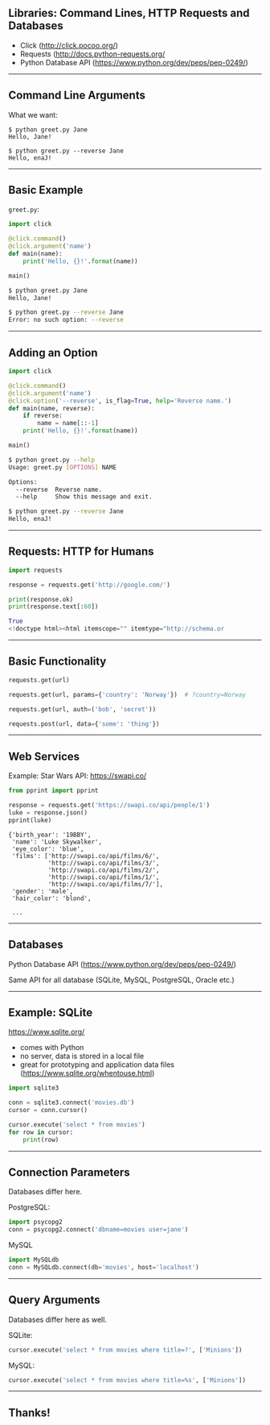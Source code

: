 ## Libraries: Command Lines, HTTP Requests and Databases

* Click (http://click.pocoo.org/)
* Requests (http://docs.python-requests.org/
* Python Database API (https://www.python.org/dev/peps/pep-0249/)


---
## Command Line Arguments

What we want:

```
$ python greet.py Jane
Hello, Jane!
```

```
$ python greet.py --reverse Jane
Hello, enaJ!
```


---
## Basic Example

`greet.py`:

```python
import click

@click.command()
@click.argument('name')
def main(name):
    print('Hello, {}!'.format(name))

main()
```

```bash
$ python greet.py Jane
Hello, Jane!
```

```bash
$ python greet.py --reverse Jane
Error: no such option: --reverse
```


---
## Adding an Option

```python
import click

@click.command()
@click.argument('name')
@click.option('--reverse', is_flag=True, help='Reverse name.')
def main(name, reverse):
    if reverse:
        name = name[::-1]
    print('Hello, {}!'.format(name))

main()
```

```bash
$ python greet.py --help
Usage: greet.py [OPTIONS] NAME

Options:
  --reverse  Reverse name.
  --help     Show this message and exit.
```

```bash
$ python greet.py --reverse Jane
Hello, enaJ!
```


---
## Requests: HTTP for Humans

```python
import requests

response = requests.get('http://google.com/')

print(response.ok)
print(response.text[:60])
```

```python
True
<!doctype html><html itemscope="" itemtype="http://schema.or
```


---
## Basic Functionality

```python
requests.get(url)
```

```python
requests.get(url, params={'country': 'Norway'})  # ?country=Norway
```

```python
requests.get(url, auth=('bob', 'secret'))
```

```python
requests.post(url, data={'some': 'thing'})
```


---
## Web Services

Example: Star Wars API: https://swapi.co/

```python
from pprint import pprint

response = requests.get('https://swapi.co/api/people/1')
luke = response.json()
pprint(luke)
```

```
{'birth_year': '19BBY',
 'name': 'Luke Skywalker',
 'eye_color': 'blue',
 'films': ['http://swapi.co/api/films/6/',
           'http://swapi.co/api/films/3/',
           'http://swapi.co/api/films/2/',
           'http://swapi.co/api/films/1/',
           'http://swapi.co/api/films/7/'],
 'gender': 'male',
 'hair_color': 'blond',

 ...
```


---
## Databases

Python Database API (https://www.python.org/dev/peps/pep-0249/)

Same API for all database (SQLite, MySQL, PostgreSQL, Oracle etc.)


---
## Example: SQLite

https://www.sqlite.org/

* comes with Python
* no server, data is stored in a local file
* great for prototyping and application data files (https://www.sqlite.org/whentouse.html)

```python
import sqlite3

conn = sqlite3.connect('movies.db')
cursor = conn.cursor()

cursor.execute('select * from movies')
for row in cursor:
    print(row)
```


---
## Connection Parameters

Databases differ here.

PostgreSQL:

```python
import psycopg2
conn = psycopg2.connect('dbname=movies user=jane')
```

MySQL

```python
import MySQLdb
conn = MySQLdb.connect(db='movies', host='localhost')
```


---
## Query Arguments

Databases differ here as well.

SQLite:

```python
cursor.execute('select * from movies where title=?', ['Minions'])
```

MySQL:

```python
cursor.execute('select * from movies where title=%s', ['Minions'])
```


---
## Thanks!
